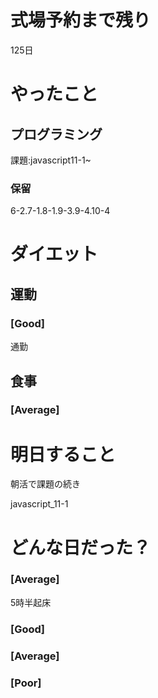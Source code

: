 # 式場予約まで残り

125日

# やったこと

## プログラミング

課題:javascript11-1~

### 保留
6-2.7-1.8-1.9-3.9-4.10-4

# ダイエット

## 運動 

### [Good]

通勤

## 食事

### [Average]

# 明日すること

朝活で課題の続き

javascript_11-1

# どんな日だった？

### [Average]

5時半起床

### [Good]
### [Average]
### [Poor]
